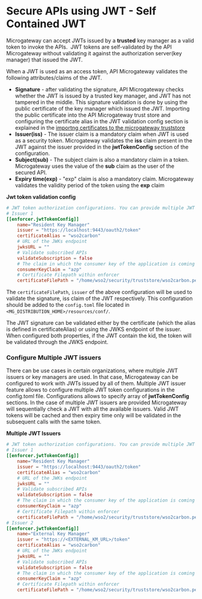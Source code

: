 # Secure APIs using JWT - Self Contained JWT

Microgateway can accept JWTs issued by a **trusted** key manager as a valid token to invoke the APIs.  JWT tokens are self-validated by the API Microgateway without validating it against the authorization server(key manager) that issued the JWT.

When a JWT is used as an access token, API Microgateway validates the following attributes/claims of the JWT.

-   **Signature** - after validating the signature, API Microgateway checks whether the JWT is issued by a trusted key manager, and JWT has not tampered in the middle. This signature validation is done by using the public certificate of the key manager which issued the JWT. Importing the public certificate into the API Microgateway trust store and configuring the certificate alias in the JWT validation config section is explained in the [importng certificates to the microgateway truststore]({{base_path}}/deploy/api-microgateway//security/importing-certificates-to-the-api-microgateway-truststore/)
-   **Issuer(iss)** - The issuer claim is a mandatory claim when JWT is used as a security token. Microgateway validates the **iss** claim present in the JWT against the issuer provided in the **jwtTokenConfig** section of the configuration.
-   **Subject(sub)** - The subject claim is also a mandatory claim in a token. Microgateway uses the value of the **sub** claim as the user of the secured API.
-   **Expiry time(exp)** - "exp" claim is also a mandatory claim. Microgateway validates the validity period of the token using the **exp** claim

**Jwt token validation config**

``` toml
# JWT token authorization configurations. You can provide multiple JWT issuers
# Issuer 1
[[enforcer.jwtTokenConfig]]
    name="Resident Key Manager"
    issuer = "https://localhost:9443/oauth2/token"
    certificateAlias = "wso2carbon"
    # URL of the JWKs endpoint
    jwksURL = ""
    # Validate subscribed APIs
    validateSubscription = false
    # The claim in which the consumer key of the application is coming
    consumerKeyClaim = "azp"
    # Certificate Filepath within enforcer
    certificateFilePath = "/home/wso2/security/truststore/wso2carbon.pem"
```

 The `certificateFilePath`, `issuer` of the above configuration will be used to validate the signature, iss claim of the JWT respectively. This configuration should be added to the `config.toml` file located in `<MG_DISTRIBUTION_HOME>/resources/conf/`.

 The JWT signature can be validated either by the certificate (which the alias is defined in certificateAlias) or using the JWKS endpoint of the issuer. When configured both properties, if the JWT contain the kid, the token will be validated through the JWKS endpoint.

<!-- TODO: Enable once the feature is completed for MGW 4.0.0
### Subscription Validation
  The [subscription]({{apim_path}}/learn/consume-api/manage-subscription/subscribe-to-an-api/) validation is configurable for JWT tokens.

!!! note
    When using WSO2 API Manager 3.0.0 or 3.1.0 as the key manager, the JWTs contain the subscribed APIs as a list in the JWT under the **subscribedAPIs** claim. In order to mandate the subscriptions, subscription validation can be enabled. Microgateway will validate the list under the subscribedAPIs claim and check if the user is currently invoking one of the APIs in the list. If not it will send an error message with error code 900908.

In WSO2 API Manager 3.2.0, the JWT token does not contain the Application and Subscribed API claims and the Subscription validation is done in gateway by using a set of maps. API Manager exposes the existing application and subscription details via a REST endpoint and the new API, Application for subscription creations are deploy/api-microgateway/ed via a jms topic as events. When the Microgateway configured to receive these data, it fetches the existing API, Application and Subscription data via the REST endpoint and also subscribes to the JMS topic during the startup.

If an external key manager is used directly with Microgateway, which will not know about the subscription details then, subscription validation can be turned off for that particular JWT issuers.

For information on the subscription model and configuration steps, please refer to [the document on Subscription Validation]({{base_path}}/deploy/api-microgateway//security/api-authorization/subscription-validation/).

--> 

### Configure Multiple JWT issuers

 There can be use cases in certain organizations, where multiple JWT issuers or key managers are used. In that case, Microgateway can be configured to work with JWTs issued by all of them. Multiple JWT issuer feature allows to configure multiple JWT token configurations in the config.toml file. Configurations allows to specify array of **jwtTokenConfig** sections. In the case of multiple JWT issuers are provided Microgateway will sequentially check a JWT with all the available issuers. Valid JWT tokens will be cached and then expiry time only will be validated in the subsequent calls with the same token.

 **Multiple JWT Issuers**

``` toml
# JWT token authorization configurations. You can provide multiple JWT issuers
# Issuer 1
[[enforcer.jwtTokenConfig]]
    name="Resident Key Manager"
    issuer = "https://localhost:9443/oauth2/token"
    certificateAlias = "wso2carbon"
    # URL of the JWKs endpoint
    jwksURL = ""
    # Validate subscribed APIs
    validateSubscription = false
    # The claim in which the consumer key of the application is coming
    consumerKeyClaim = "azp"
    # Certificate Filepath within enforcer
    certificateFilePath = "/home/wso2/security/truststore/wso2carbon.pem"
# Issuer 2
[[enforcer.jwtTokenConfig]]
    name="External Key Manager"
    issuer = "https://<EXTERNAL_KM_URL>/token"
    certificateAlias = "wso2carbon"
    # URL of the JWKs endpoint
    jwksURL = ""
    # Validate subscribed APIs
    validateSubscription = false
    # The claim in which the consumer key of the application is coming
    consumerKeyClaim = "azp"
    # Certificate Filepath within enforcer
    certificateFilePath = "/home/wso2/security/truststore/wso2carbon.pem"
```


